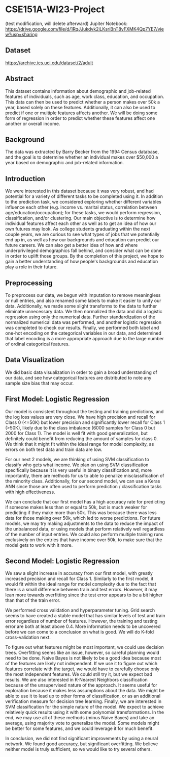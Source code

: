 # CSE151A-WI23-Project
(test modification, will delete afterward)
Jupiter Notebook: https://drive.google.com/file/d/1RqJJukdvk2iLKsriBnT8vFXMK4Qp7YE7/view?usp=sharing

## Dataset
https://archive.ics.uci.edu/dataset/2/adult

## Abstract
This dataset contains information about demographic and job-related features of individuals, such as age, work class, education, and occupation. This data can then be used to predict whether a person makes over 50k a year, based solely on these features. Additionally, it can also be used to predict if one or multiple features affects another. We will be doing some form of regression in order to predict whether these features affect one another or overall income.

## Background
The data was extracted by Barry Becker from the 1994 Census database, and the goal is to determine whether an individual makes over $50,000 a year based on demographic and job-related information.

## Introduction
We were interested in this dataset because it was very robust, and had potential for a variety of different tasks to be completed using it. In addition to the prediction task, we considered exploring whether different variables influence each other (e.g. income vs. marital status, correlation between age/education/occupation); for these tasks, we would perform regression, classification, and/or clustering. Our main objective is to determine how individual features affect each other as well as to get an idea of how our own futures may look. As college students graduating within the next couple years, we are curious to see what types of jobs that we potentially end up in, as well as how our backgrounds and education can predict our future careers. We can also get a better idea of how and where underprivileged demographics fall behind, and consider what can be done in order to uplift those groups. By the completion of this project, we hope to gain a better understanding of how people's backgrounds and education play a role in their future.

## Preprocessing
To preprocess our data, we begun with imputation to remove meaningless or null entries, and also renamed some labels to make it easier to unify our data. Additionally, we made some slight transforms to the data to further eliminate unnecessary data. We then normalized the data and did a logistic regression using only the numerical data. Further standardization of the normalized numerical data was performed, and another logistic regression was completed to check our results. Finally, we performed both label and one-hot encoding on the categorical variables in our data, and determined that label encoding is a more appropriate approach due to the large number of ordinal categorical features. 

## Data Visualization 
We did basic data visualization in order to gain a broad understanding of our data, and see how categorical features are distributed to note any sample size bias that may occur.

## First Model: Logistic Regression
Our model is consistent throughout the testing and training predictions, and the log loss values are very close. We have high precision and recall for Class 0 (<=50K) but lower precision and significantly lower recall for Class 1 (>50K), likely due to the class imbalance (6000 samples for Class 0 but 2000 for Class 1).
The model is well fit with good generalization, but definitely could benefit from reducing the amount of samples for class 0. We think that it might fit within the ideal range for model complexity, as errors on both test data and train data are low.

For our next 2 models, we are thinking of using SVM classification to classify who gets what income. We plan on using SVM classification specifically because it is very useful in binary classification and, more importantly, there are methods for us to able to penalize misclassification of the minority class. Additionally, for our second model, we can use a Keras ANN since those are often used to perform prediction / classification tasks with high effectiveness.

We can conclude that our first model has a high accuracy rate for predicting if someone makes less than or equal to 50k, but is much weaker for predicting if they make more than 50k. This was because there was less data for those making over 50k, which led to worse predictions. For future models, we may try making adjustments to the data to reduce the impact of the unbalanced data, or using models that perform relatively well regardless of the number of input entries. We could also perform multiple training runs exclusively on the entries that have income over 50k, to make sure that the model gets to work with it more.

## Second Model: Logistic Regression
We saw a slight increase in accuracy from our first model, with greatly increased precision and recall for Class 1. Similarly to the first model, it would fit within the ideal range for model complexity due to the fact that there is a small difference between train and test errors. However, it may lean more towards overfitting since the test error appears to be a bit higher than that of the train error.

We performed cross validation and hyperparameter tuning. Grid search seems to have created a stable model that has similar levels of test and train error regardless of number of features. However, the training and testing error are both at least above 0.4. More information needs to be uncovered before we can come to a conclusion on what is good. We will do K-fold cross-validation next.

To figure out what features might be most important, we could use decision trees. Overfitting seems like an issue, however, so careful planning would need to be done. Naive Bayes is not likely to be a good idea because most of the features are likely not independent. If we use it to figure out which features correlate with the target, we would have to carefully choose only the most independent features. We could still try it, but we expect bad results. We are also interested in K-Nearest Neighbors classification because of the unsupervised nature of the approach. It seems useful for exploration because it makes less assumptions about the data. We might be able to use it to lead up to other forms of classification, or as an additional verification measure for decision tree learning. Finally, we are interested in SVM classification for the simple nature of the model. We expect to achieve relatively quick results using it with some polynomial transformations. In the end, we may use all of these methods (minus Naive Bayes) and take an average, using majority vote to generalize the model. Some models might be better for some features, and we could leverage it for much benefit.

In conclusion, we did not find significant improvements by using a neural network. We found good accuracy, but significant overfitting. We believe neither model is truly sufficient, so we would like to try several others.
